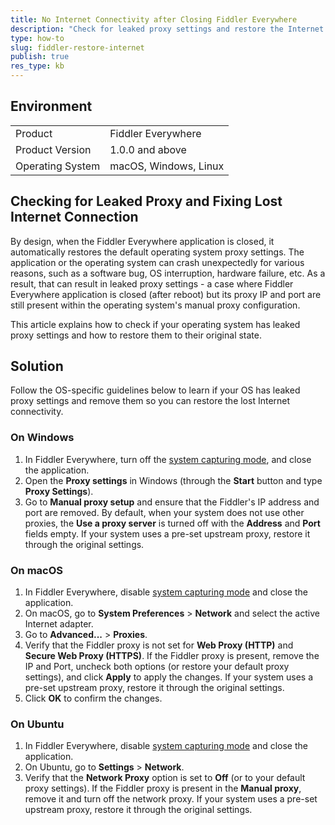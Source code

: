 ```yaml
---
title: No Internet Connectivity after Closing Fiddler Everywhere
description: "Check for leaked proxy settings and restore the Internet connectivity after the Fiddler Everywhere proxy application stops unexpectedly."
type: how-to
slug: fiddler-restore-internet
publish: true
res_type: kb
---
```


## Environment

|   |   |
|---|---|
| Product   |  Fiddler Everywhere  |
| Product Version | 1.0.0 and above  |
| Operating System | macOS, Windows, Linux  |

## Checking for Leaked Proxy and Fixing Lost Internet Connection

By design, when the Fiddler Everywhere application is closed, it automatically restores the default operating system proxy settings. The application or the operating system can crash unexpectedly for various reasons, such as a software bug, OS interruption, hardware failure, etc. As a result, that can result in leaked proxy settings - a case where Fiddler Everywhere application is closed (after reboot) but its proxy IP and port are still present within the operating system's manual proxy configuration. 

This article explains how to check if your operating system has leaked proxy settings and how to restore them to their original state.

## Solution

Follow the OS-specific guidelines below to learn if your OS has leaked proxy settings and remove them so you can restore the lost Internet connectivity.

### On Windows

1. In Fiddler Everywhere, turn off the [system capturing mode](slug://capture-system-traffic), and close the application.
1. Open the **Proxy settings** in Windows (through the **Start** button and type **Proxy Settings**).
1. Go to **Manual proxy setup** and ensure that the Fiddler's IP address and port are removed. By default, when your system does not use other proxies, the **Use a proxy server** is turned off with the **Address** and **Port** fields empty.  If your system uses a pre-set upstream proxy, restore it through the original settings.

### On macOS

1. In Fiddler Everywhere, disable [system capturing mode](slug://capture-system-traffic) and close the application. 
1. On macOS, go to **System Preferences** > **Network** and select the active Internet adapter.
1. Go to **Advanced...** > **Proxies**.
1. Verify that the Fiddler proxy is not set for **Web Proxy (HTTP)** and **Secure Web Proxy (HTTPS)**. If the Fiddler proxy is present, remove the IP and Port, uncheck both options (or restore your default proxy settings), and click **Apply** to apply the changes.  If your system uses a pre-set upstream proxy, restore it through the original settings.
1. Click **OK** to confirm the changes.

### On Ubuntu

1. In Fiddler Everywhere, disable [system capturing mode](slug://capture-system-traffic) and close the application. 
1. On Ubuntu, go to **Settings** > **Network**.
1. Verify that the **Network Proxy** option is set to **Off** (or to your default proxy settings). If the Fiddler proxy is present in the **Manual proxy**, remove it and turn off the network proxy.  If your system uses a pre-set upstream proxy, restore it through the original settings.
